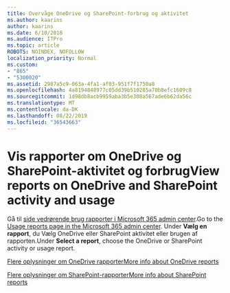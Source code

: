 ```yaml
---
title: Overvåge OneDrive og SharePoint-forbrug og aktivitet
ms.author: kaarins
author: kaarins
ms.date: 6/10/2018
ms.audience: ITPro
ms.topic: article
ROBOTS: NOINDEX, NOFOLLOW
localization_priority: Normal
ms.custom:
- "865"
- "5300020"
ms.assetid: 2987a5c9-063a-4fa1-af03-951f7f1750a8
ms.openlocfilehash: 4a8194848977c05dd39b510285a70b8efc1609c8
ms.sourcegitcommit: 1d98db8acb9959aba3b5e308a567ade6b62da56c
ms.translationtype: MT
ms.contentlocale: da-DK
ms.lasthandoff: 08/22/2019
ms.locfileid: "36543663"
---
```

# <a name="view-reports-on-onedrive-and-sharepoint-activity-and-usage"></a><span data-ttu-id="e50c9-102">Vis rapporter om OneDrive og SharePoint-aktivitet og forbrug</span><span class="sxs-lookup"><span data-stu-id="e50c9-102">View reports on OneDrive and SharePoint activity and usage</span></span>

<span data-ttu-id="e50c9-103">Gå til [side vedrørende brug rapporter i Microsoft 365 admin center](https://admin.microsoft.com/AdminPortal/Home).</span><span class="sxs-lookup"><span data-stu-id="e50c9-103">Go to the [Usage reports page in the Microsoft 365 admin center](https://admin.microsoft.com/AdminPortal/Home).</span></span> <span data-ttu-id="e50c9-104">Under **Vælg en rapport**, du Vælg OneDrive eller SharePoint aktivitet eller brugen af rapporten.</span><span class="sxs-lookup"><span data-stu-id="e50c9-104">Under **Select a report**, choose the OneDrive or SharePoint activity or usage report.</span></span>
  
[<span data-ttu-id="e50c9-105">Flere oplysninger om OneDrive rapporter</span><span class="sxs-lookup"><span data-stu-id="e50c9-105">More info about OneDrive reports</span></span>](https://go.microsoft.com/fwlink/?linkid=875239)
  
[<span data-ttu-id="e50c9-106">Flere oplysninger om SharePoint-rapporter</span><span class="sxs-lookup"><span data-stu-id="e50c9-106">More info about SharePoint reports</span></span>](https://go.microsoft.com/fwlink/?linkid=875240)
  